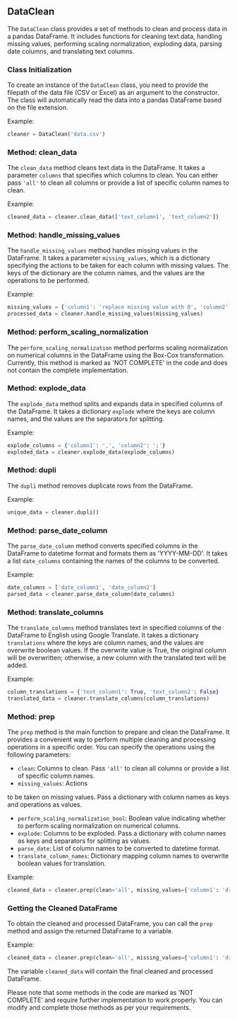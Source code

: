 ## DataClean

The `DataClean` class provides a set of methods to clean and process data in a pandas DataFrame. It includes functions for cleaning text data, handling missing values, performing scaling normalization, exploding data, parsing date columns, and translating text columns.

### Class Initialization

To create an instance of the `DataClean` class, you need to provide the filepath of the data file (CSV or Excel) as an argument to the constructor. The class will automatically read the data into a pandas DataFrame based on the file extension.

Example:
```python
cleaner = DataClean('data.csv')
```

### Method: clean_data

The `clean_data` method cleans text data in the DataFrame. It takes a parameter `columns` that specifies which columns to clean. You can either pass `'all'` to clean all columns or provide a list of specific column names to clean.

Example:
```python
cleaned_data = cleaner.clean_data(['text_column1', 'text_column2'])
```

### Method: handle_missing_values

The `handle_missing_values` method handles missing values in the DataFrame. It takes a parameter `missing_values`, which is a dictionary specifying the actions to be taken for each column with missing values. The keys of the dictionary are the column names, and the values are the operations to be performed.

Example:
```python
missing_values = {'column1': 'replace missing value with 0', 'column2': 'drop'}
processed_data = cleaner.handle_missing_values(missing_values)
```

### Method: perform_scaling_normalization

The `perform_scaling_normalization` method performs scaling normalization on numerical columns in the DataFrame using the Box-Cox transformation. Currently, this method is marked as 'NOT COMPLETE' in the code and does not contain the complete implementation.

### Method: explode_data

The `explode_data` method splits and expands data in specified columns of the DataFrame. It takes a dictionary `explode` where the keys are column names, and the values are the separators for splitting.

Example:
```python
explode_columns = {'column1': ',', 'column2': ';'}
exploded_data = cleaner.explode_data(explode_columns)
```

### Method: dupli

The `dupli` method removes duplicate rows from the DataFrame.

Example:
```python
unique_data = cleaner.dupli()
```

### Method: parse_date_column

The `parse_date_column` method converts specified columns in the DataFrame to datetime format and formats them as 'YYYY-MM-DD'. It takes a list `date_columns` containing the names of the columns to be converted.

Example:
```python
date_columns = ['date_column1', 'date_column2']
parsed_data = cleaner.parse_date_column(date_columns)
```

### Method: translate_columns

The `translate_columns` method translates text in specified columns of the DataFrame to English using Google Translate. It takes a dictionary `translations` where the keys are column names, and the values are overwrite boolean values. If the overwrite value is True, the original column will be overwritten; otherwise, a new column with the translated text will be added.

Example:
```python
column_translations = {'text_column1': True, 'text_column2': False}
translated_data = cleaner.translate_columns(column_translations)
```

### Method: prep

The `prep` method is the main function to prepare and clean the DataFrame. It provides a convenient way to perform multiple cleaning and processing operations in a specific order. You can specify the operations using the following parameters:

- `clean`: Columns to clean. Pass `'all'` to clean all columns or provide a list of specific column names.
- `missing_values`: Actions

 to be taken on missing values. Pass a dictionary with column names as keys and operations as values.
- `perform_scaling_normalization_bool`: Boolean value indicating whether to perform scaling normalization on numerical columns.
- `explode`: Columns to be exploded. Pass a dictionary with column names as keys and separators for splitting as values.
- `parse_date`: List of column names to be converted to datetime format.
- `translate_column_names`: Dictionary mapping column names to overwrite boolean values for translation.

Example:
```python
cleaned_data = cleaner.prep(clean='all', missing_values={'column1': 'drop'}, perform_scaling_normalization_bool=True, explode={'column2': ','}, parse_date=['date_column1'], translate_column_names={'text_column1': True})
```

### Getting the Cleaned DataFrame

To obtain the cleaned and processed DataFrame, you can call the `prep` method and assign the returned DataFrame to a variable.

Example:
```python
cleaned_data = cleaner.prep(clean='all', missing_values={'column1': 'drop'})
```

The variable `cleaned_data` will contain the final cleaned and processed DataFrame.

Please note that some methods in the code are marked as 'NOT COMPLETE' and require further implementation to work properly. You can modify and complete those methods as per your requirements.